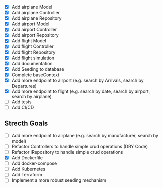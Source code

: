 - [X] Add airplane Model
- [x] Add airplane Controller
- [x] Add airplane Repository
- [X] Add airport Model
- [x] Add airport Controller
- [x] Add airport Repository
- [X] Add flight Model
- [x] Add flight Controller
- [x] Add flight Repository
- [x] Add flight simulation
- [x] Add documentation
- [x] Add Seeding to database
- [x] Complete baseContext
- [x] Add more endpoint to airport (e.g. search by Arrivals, search by Departures)
- [x] Add more endpoint to flight (e.g. search by date, search by airport, search by airplane)
- [ ] Add tests
- [ ] Add CI/CD

## Strecth Goals
- [ ] Add more endpoint to airplane (e.g. search by manufacturer, search by model)
- [ ] Refactor Controllers to handle simple crud operations (DRY Code)
- [ ] Refactor IRepository to handle simple crud operations
- [x] Add Dockerfile
- [ ] Add docker-compose
- [ ] Add Kubernetes
- [ ] Add Terraform
- [ ] Implement a more robust seeding mechanism
